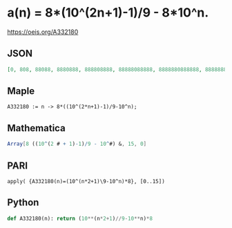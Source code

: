 # a\(n\) \= 8\*\(10^\(2n\+1\)\-1\)/9 \- 8\*10^n\.
https://oeis.org/A332180
## JSON
```JSON
[0, 808, 88088, 8880888, 888808888, 88888088888, 8888880888888, 888888808888888, 88888888088888888, 8888888880888888888, 888888888808888888888, 88888888888088888888888, 8888888888880888888888888, 888888888888808888888888888, 88888888888888088888888888888, 8888888888888880888888888888888]
```
## Maple
```Maple
A332180 := n -> 8*((10^(2*n+1)-1)/9-10^n);
```
## Mathematica
```Mathematica
Array[8 ((10^(2 # + 1)-1)/9 - 10^#) &, 15, 0]
```
## PARI
```PARI
apply( {A332180(n)=(10^(n*2+1)\9-10^n)*8}, [0..15])
```
## Python
```Python
def A332180(n): return (10**(n*2+1)//9-10**n)*8
```
